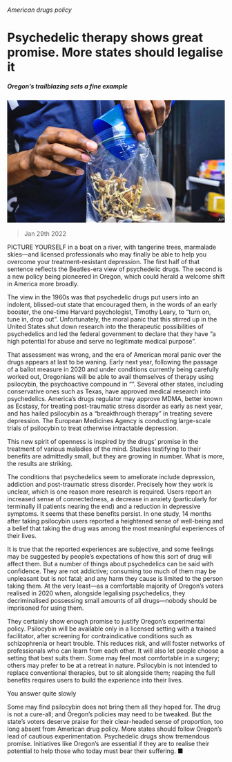 ###### American drugs policy

# Psychedelic therapy shows great promise. More states should legalise it 

##### Oregon’s trailblazing sets a fine example 

![image](images/20220129_LDP003_0.jpg) 

> Jan 29th 2022 

PICTURE YOURSELF in a boat on a river, with tangerine trees, marmalade skies—and licensed professionals who may finally be able to help you overcome your treatment-resistant depression. The first half of that sentence reflects the Beatles-era view of psychedelic drugs. The second is a new policy being pioneered in Oregon, which could herald a welcome shift in America more broadly.

The view in the 1960s was that psychedelic drugs put users into an indolent, blissed-out state that encouraged them, in the words of an early booster, the one-time Harvard psychologist, Timothy Leary, to “turn on, tune in, drop out”. Unfortunately, the moral panic that this stirred up in the United States shut down research into the therapeutic possibilities of psychedelics and led the federal government to declare that they have “a high potential for abuse and serve no legitimate medical purpose”.


That assessment was wrong, and the era of American moral panic over the drugs appears at last to be waning. Early next year, following the passage of a ballot measure in 2020 and under conditions currently being carefully worked out, Oregonians will be able to avail themselves of therapy using psilocybin, the psychoactive compound in “”. Several other states, including conservative ones such as Texas, have approved medical research into psychedelics. America’s drugs regulator may approve MDMA, better known as Ecstasy, for treating post-traumatic stress disorder as early as next year, and has hailed psilocybin as a “breakthrough therapy” in treating severe depression. The European Medicines Agency is conducting large-scale trials of psilocybin to treat otherwise intractable depression.

This new spirit of openness is inspired by the drugs’ promise in the treatment of various maladies of the mind. Studies testifying to their benefits are admittedly small, but they are growing in number. What is more, the results are striking.

The conditions that psychedelics seem to ameliorate include depression, addiction and post-traumatic stress disorder. Precisely how they work is unclear, which is one reason more research is required. Users report an increased sense of connectedness, a decrease in anxiety (particularly for terminally ill patients nearing the end) and a reduction in depressive symptoms. It seems that these benefits persist. In one study, 14 months after taking psilocybin users reported a heightened sense of well-being and a belief that taking the drug was among the most meaningful experiences of their lives.

It is true that the reported experiences are subjective, and some feelings may be suggested by people’s expectations of how this sort of drug will affect them. But a number of things about psychedelics can be said with confidence. They are not addictive; consuming too much of them may be unpleasant but is not fatal; and any harm they cause is limited to the person taking them. At the very least—as a comfortable majority of Oregon’s voters realised in 2020 when, alongside legalising psychedelics, they decriminalised possessing small amounts of all drugs—nobody should be imprisoned for using them.

They certainly show enough promise to justify Oregon’s experimental policy. Psilocybin will be available only in a licensed setting with a trained facilitator, after screening for contraindicative conditions such as schizophrenia or heart trouble. This reduces risk, and will foster networks of professionals who can learn from each other. It will also let people choose a setting that best suits them. Some may feel most comfortable in a surgery; others may prefer to be at a retreat in nature. Psilocybin is not intended to replace conventional therapies, but to sit alongside them; reaping the full benefits requires users to build the experience into their lives.

You answer quite slowly

Some may find psilocybin does not bring them all they hoped for. The drug is not a cure-all; and Oregon’s policies may need to be tweaked. But the state’s voters deserve praise for their clear-headed sense of proportion, too long absent from American drug policy. More states should follow Oregon’s lead of cautious experimentation. Psychedelic drugs show tremendous promise. Initiatives like Oregon’s are essential if they are to realise their potential to help those who today must bear their suffering. ■

